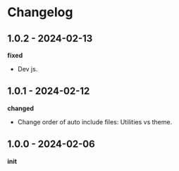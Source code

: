 # Changelog

## 1.0.2 - 2024-02-13
**fixed**

* Dev js.

## 1.0.1 - 2024-02-12
**changed**

* Change order of auto include files: Utilities vs theme.

## 1.0.0 - 2024-02-06
**init**